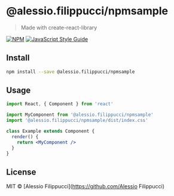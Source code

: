 # @alessio.filippucci/npmsample

> Made with create-react-library

[![NPM](https://img.shields.io/npm/v/@alessio.filippucci/npmsample.svg)](https://www.npmjs.com/package/@alessio.filippucci/npmsample) [![JavaScript Style Guide](https://img.shields.io/badge/code_style-standard-brightgreen.svg)](https://standardjs.com)

## Install

```bash
npm install --save @alessio.filippucci/npmsample
```

## Usage

```jsx
import React, { Component } from 'react'

import MyComponent from '@alessio.filippucci/npmsample'
import '@alessio.filippucci/npmsample/dist/index.css'

class Example extends Component {
  render() {
    return <MyComponent />
  }
}
```

## License

MIT © [Alessio Filippucci](https://github.com/Alessio Filippucci)
